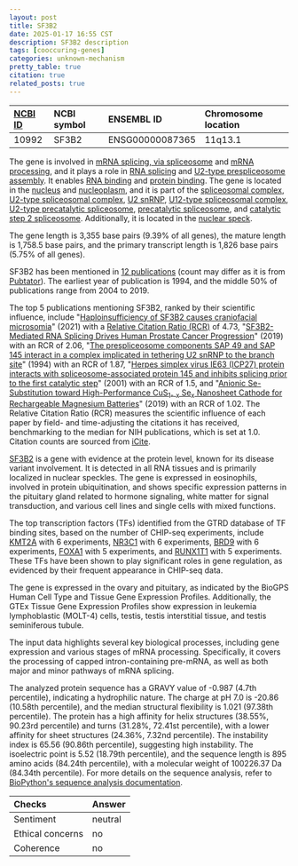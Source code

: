 ```yaml
---
layout: post
title: SF3B2
date: 2025-01-17 16:55 CST
description: SF3B2 description
tags: [cooccuring-genes]
categories: unknown-mechanism
pretty_table: true
citation: true
related_posts: true
---
```




| [NCBI ID](https://www.ncbi.nlm.nih.gov/gene/10992) | NCBI symbol | ENSEMBL ID | Chromosome location |
| :-------- | :------- | :-------- | :------- |
| 10992  | SF3B2 | ENSG00000087365 | 11q13.1 |



The gene is involved in [mRNA splicing, via spliceosome](https://amigo.geneontology.org/amigo/term/GO:0000398) and [mRNA processing](https://amigo.geneontology.org/amigo/term/GO:0006397), and it plays a role in [RNA splicing](https://amigo.geneontology.org/amigo/term/GO:0008380) and [U2-type prespliceosome assembly](https://amigo.geneontology.org/amigo/term/GO:1903241). It enables [RNA binding](https://amigo.geneontology.org/amigo/term/GO:0003723) and [protein binding](https://amigo.geneontology.org/amigo/term/GO:0005515). The gene is located in the [nucleus](https://amigo.geneontology.org/amigo/term/GO:0005634) and [nucleoplasm](https://amigo.geneontology.org/amigo/term/GO:0005654), and it is part of the [spliceosomal complex](https://amigo.geneontology.org/amigo/term/GO:0005681), [U2-type spliceosomal complex](https://amigo.geneontology.org/amigo/term/GO:0005684), [U2 snRNP](https://amigo.geneontology.org/amigo/term/GO:0005686), [U12-type spliceosomal complex](https://amigo.geneontology.org/amigo/term/GO:0005689), [U2-type precatalytic spliceosome](https://amigo.geneontology.org/amigo/term/GO:0071005), [precatalytic spliceosome](https://amigo.geneontology.org/amigo/term/GO:0071011), and [catalytic step 2 spliceosome](https://amigo.geneontology.org/amigo/term/GO:0071013). Additionally, it is located in the [nuclear speck](https://amigo.geneontology.org/amigo/term/GO:0016607).


The gene length is 3,355 base pairs (9.39% of all genes), the mature length is 1,758.5 base pairs, and the primary transcript length is 1,826 base pairs (5.75% of all genes).


SF3B2 has been mentioned in [12 publications](https://pubmed.ncbi.nlm.nih.gov/?term=%22SF3B2%22) (count may differ as it is from [Pubtator](https://academic.oup.com/nar/article/47/W1/W587/5494727)). The earliest year of publication is 1994, and the middle 50% of publications range from 2004 to 2019.


The top 5 publications mentioning SF3B2, ranked by their scientific influence, include "[Haploinsufficiency of SF3B2 causes craniofacial microsomia](https://pubmed.ncbi.nlm.nih.gov/34344887)" (2021) with a [Relative Citation Ratio (RCR)](https://journals.plos.org/plosbiology/article?id=10.1371/journal.pbio.1002541) of 4.73, "[SF3B2-Mediated RNA Splicing Drives Human Prostate Cancer Progression](https://pubmed.ncbi.nlm.nih.gov/31431456)" (2019) with an RCR of 2.06, "[The prespliceosome components SAP 49 and SAP 145 interact in a complex implicated in tethering U2 snRNP to the branch site](https://pubmed.ncbi.nlm.nih.gov/7958871)" (1994) with an RCR of 1.87, "[Herpes simplex virus IE63 (ICP27) protein interacts with spliceosome-associated protein 145 and inhibits splicing prior to the first catalytic step](https://pubmed.ncbi.nlm.nih.gov/11287586)" (2001) with an RCR of 1.5, and "[Anionic Se-Substitution toward High-Performance CuS<sub>1-</sub> <sub>x</sub> Se<sub>x</sub> Nanosheet Cathode for Rechargeable Magnesium Batteries](https://pubmed.ncbi.nlm.nih.gov/31460703)" (2019) with an RCR of 1.02. The Relative Citation Ratio (RCR) measures the scientific influence of each paper by field- and time-adjusting the citations it has received, benchmarking to the median for NIH publications, which is set at 1.0. Citation counts are sourced from [iCite](https://icite.od.nih.gov).


[SF3B2](https://www.proteinatlas.org/ENSG00000087365-SF3B2) is a gene with evidence at the protein level, known for its disease variant involvement. It is detected in all RNA tissues and is primarily localized in nuclear speckles. The gene is expressed in eosinophils, involved in protein ubiquitination, and shows specific expression patterns in the pituitary gland related to hormone signaling, white matter for signal transduction, and various cell lines and single cells with mixed functions.


The top transcription factors (TFs) identified from the GTRD database of TF binding sites, based on the number of CHIP-seq experiments, include [KMT2A](https://www.ncbi.nlm.nih.gov/gene/4297) with 6 experiments, [NR3C1](https://www.ncbi.nlm.nih.gov/gene/2908) with 6 experiments, [BRD9](https://www.ncbi.nlm.nih.gov/gene/65980) with 6 experiments, [FOXA1](https://www.ncbi.nlm.nih.gov/gene/3169) with 5 experiments, and [RUNX1T1](https://www.ncbi.nlm.nih.gov/gene/862) with 5 experiments. These TFs have been shown to play significant roles in gene regulation, as evidenced by their frequent appearance in CHIP-seq data.





The gene is expressed in the ovary and pituitary, as indicated by the BioGPS Human Cell Type and Tissue Gene Expression Profiles. Additionally, the GTEx Tissue Gene Expression Profiles show expression in leukemia lymphoblastic (MOLT-4) cells, testis, testis interstitial tissue, and testis seminiferous tubule.


The input data highlights several key biological processes, including gene expression and various stages of mRNA processing. Specifically, it covers the processing of capped intron-containing pre-mRNA, as well as both major and minor pathways of mRNA splicing.



The analyzed protein sequence has a GRAVY value of -0.987 (4.7th percentile), indicating a hydrophilic nature. The charge at pH 7.0 is -20.86 (10.58th percentile), and the median structural flexibility is 1.021 (97.38th percentile). The protein has a high affinity for helix structures (38.55%, 90.23rd percentile) and turns (31.28%, 72.41st percentile), with a lower affinity for sheet structures (24.36%, 7.32nd percentile). The instability index is 65.56 (90.86th percentile), suggesting high instability. The isoelectric point is 5.52 (18.79th percentile), and the sequence length is 895 amino acids (84.24th percentile), with a molecular weight of 100226.37 Da (84.34th percentile). For more details on the sequence analysis, refer to [BioPython's sequence analysis documentation](https://biopython.org/docs/1.75/api/Bio.SeqUtils.ProtParam.html).





| Checks    | Answer |
| :-------- | :------- |
| Sentiment  | neutral   |
| Ethical concerns | no     |
| Coherence    | no    |